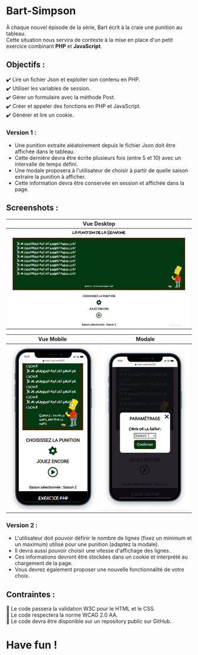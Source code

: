 # Bart-Simpson
À chaque nouvel épisode de la série, Bart écrit à la craie une punition au tableau.  
Cette situation nous servira de contexte à la mise en place d'un petit exercice combinant **PHP** et **JavaScript**.

## Objectifs :
:heavy_check_mark: Lire un fichier Json et exploiter son contenu en PHP.  
:heavy_check_mark: Utiliser les variables de session.  
:heavy_check_mark: Gérer un formulaire avec la méthode Post.  
:heavy_check_mark: Créer et appeler des fonctions en PHP et JavaScript.   
:heavy_check_mark: Générer et lire un cookie. 

### Version 1 :
- Une punition extraite aléatoirement depuis le fichier Json doit être affichée dans le tableau.  
- Cette dernière devra être écrite plusieurs fois (entre 5 et 10) avec un intervalle de temps défini.  
- Une modale proposera à l'utilisateur de choisir à partir de quelle saison extraire la punition à afficher.  
- Cette information devra être conservée en session et affichée dans la page.  
 
## Screenshots :
| Vue Desktop  |
|-----------|
| <img alt="screenshot01 : desktop view" src="assets/images/img01.jpg" width="626"> |

| Vue Mobile  | Modale |
|-----------|-----------|
| <img alt="screenshot02 : mobile view" src="assets/images/img02.jpg" width="300"> | <img alt="screenshot01 : modal view" src="assets/images/img03.jpg" width="300"> |

### Version 2 :
- L'utilisateur doit pouvoir définir le nombre de lignes (fixez un minimum et un maximum) utilisé pour une punition (adaptez la modale).  
- Il devra aussi pouvoir choisir une vitesse d'affichage des lignes. 
- Ces informations devront être stockées dans un cookie et interprété au chargement de la page.
- Vous devrez également proposer une nouvelle fonctionnalité de votre choix.
 
## Contraintes :
:rotating_light: Le code passera la validation W3C pour le HTML et le CSS.  
:rotating_light: Le code respectera la norme WCAG 2.0 AA.  
:rotating_light: Le code devra être disponible sur un repository public sur GitHub.  

# Have fun !
